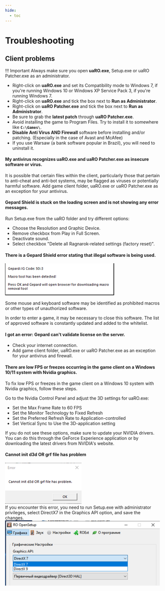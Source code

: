 ```yaml
---
hide:
  - toc
---
```

# Troubleshooting

## **Client problems**

!!! Important 
    Always make sure you open **uaRO.exe**, Setup.exe or uaRO Patcher.exe as an administrator.

- Right-click on **uaRO.exe** and set its Compatibility mode to Windows 7, if you're running Windows 10 or Windows XP Service Pack 3, if you're running Windows 7.
- Right-click on **uaRO.exe** and tick the box next to **Run as Administrator**.
- Right-click on **uaRO Patcher.exe** and tick the box next to **Run as Administrator**.
- Be sure to grab the **latest patch** through **uaRO Patcher.exe**.
- Avoid installing the game to Program Files. Try to install it to somewhere like **`C:\Games\`**.
- **Disable Anti Virus AND Firewall** software before installing and/or patching. (Especially in the case of Avast and McAfee)
- If you use Warsaw (a bank software popular in Brazil), you will need to uninstall it.


#### **My antivirus recognizes uaRO.exe and uaRO Patcher.exe as insecure software or virus.**
It is possible that certain files within the client, particularly those that pertain to anti-cheat and anti-bot systems, may be flagged as viruses or potentially harmful software. Add game client folder, uaRO.exe or uaRO Patcher.exe as an exception for your antivirus.


#### **Gepard Shield is stuck on the loading screen and is not showing any error messages.**
Run Setup.exe from the uaRO folder and try different options:

- Choose the Resolution and Graphic Device.
- Remove checkbox from Play in Full Screen.
- Deactivate sound.
- Select checkbox "Delete all Ragnarok-related settings (factory reset)".


#### **There is a Gepard Shield error stating that illegal software is being used.**
![Gepard-Error-Code-503](img/Gepard-Error-Code-503.png)

Some mouse and keyboard software may be identified as prohibited macros or other types of unauthorized software.

In order to enter a game, it may be necessary to close this software. The list of approved software is constantly updated and added to the whitelist.


#### **I got an error: Gepard can't validate license on the server.**
- Check your internet connection.
- Add game client folder, uaRO.exe or uaRO Patcher.exe as an exception for your antivirus and firewall.


#### **There are low FPS or freezes occurring in the game client on a Windows 10/11 system with Nvidia graphics.**
To fix low FPS or freezes in the game client on a Windows 10 system with Nvidia graphics, follow these steps.

Go to the Nvidia Control Panel and adjust the 3D settings for uaRO.exe:

- Set the Max Frame Rate to 60 FPS
- Set the Monitor Technology to Fixed Refresh
- Set the Preferred Refresh Rate to Application-controlled
- Set Vertical Sync to Use the 3D-application setting

If you do not see these options, make sure to update your NVIDIA drivers. You can do this through the GeForce Experience application or by downloading the latest drivers from NVIDIA's website.

#### **Cannot init d3d OR grf file has problem**
![d3dOR](img/d3dOR.png)<br>
If you encounter this error, you need to run Setup.exe with administrator privileges, select DirectX7 in the Graphics API option, and save the changes.<br>
![DirectX7](img/DirectX7.png)